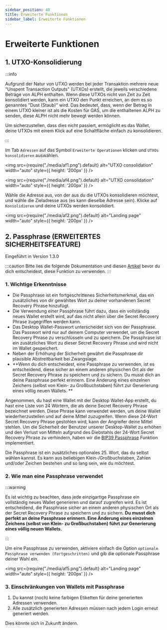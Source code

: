 ```yaml
---
sidebar_position: 40
title: Erweiterte Funktionen
sidebar_label: Erweiterte Funktionen
---
```


# Erweiterte Funktionen

## 1. UTXO-Konsolidierung

:::info

Aufgrund der Natur von UTXO werden bei jeder Transaktion mehrere neue "Unspent Transaction Outputs" (UTXOs) erstellt, die jeweils verschiedene Beträge von ALPH enthalten. Wenn diese UTXOs nicht von Zeit zu Zeit konsolidiert werden, kann ein UTXO den Punkt erreichen, an dem es so genanntes "Dust (Staub)" wird. Das bedeutet, dass, wenn der Betrag in einem UTXO kleiner ist als die Kosten für GAS, um die enthaltenen ALPH zu senden, diese ALPH nicht mehr bewegt werden können.

Um sicherzustellen, dass dies nicht passiert, ermöglicht es das Wallet, deine UTXOs mit einem Klick auf eine Schaltfläche einfach zu konsolidieren.

:::

Im Tab `Adressen` auf das Symbol `Erweiterte Operationen` klicken und `UTXOs konsolidieren` auswählen.

<img src={require("./media/af1.png").default} alt="UTXO consolidation" width="auto" style={{ height: '200px' }} />

<img src={require("./media/af4.png").default} alt="UTXO consolidation" width="auto" style={{ height: '200px' }} />

Wähle die Adresse aus, von der aus du die UTXOs konsolidieren möchtest, und wähle die Zieladresse aus (es kann dieselbe Adresse sein). Klicke auf `Konsolidieren` und deine UTXOs werden konsolidiert.

<img src={require("./media/af2.png").default} alt="Landing page" width="auto" style={{ height: '200px' }} />

## 2. Passphrase (ERWEITERTES SICHERHEITSFEATURE)

Eingeführt in Version 1.3.0

:::caution
Bitte lies die folgende Dokumentation und diesen [Artikel](https://medium.com/@alephium/bip39-passphrase-implementation-f87adecd6f59) bevor du dich entscheidest, diese Funktion zu verwenden.
:::

### 1. Wichtige Erkenntnisse

- Die Passphrase ist ein fortgeschrittenes Sicherheitsmerkmal, das ein zusätzliches von dir gewähltes Wort zu deiner vorhandenen Secret Recovery Phrase hinzufügt.
- Die Verwendung einer Passphrase führt dazu, dass ein vollständig neues Wallet erstellt wird, auf das nicht allein über die Secret Recovery Phrase zugegriffen werden kann.
- Das Desktop Wallet-Passwort unterscheidet sich von der Passphrase. Das Passwort wird nur auf deinem Computer verwendet, um die Secret Recovery Phrase zu verschlüsseln und zu speichern. Die Passphrase ist ein zusätzliches Wort zu dieser Secret Recovery Phrase und wird nicht im Wallet gespeichert.
- Neben der Erhöhung der Sicherheit gewährt die Passphrase dir plausible Abstreitbarkeit bei Zwangslage.
- **Wenn du dich entscheidest, eine Passphrase zu verwenden, ist es entscheidend, diese sicher an einem anderen physischen Ort als der Secret Recovery Phrase zu speichern und zu sichern. Du musst dich an deine Passphrase perfekt erinnern. Eine Änderung eines einzelnen Zeichens (selbst von Klein- zu Großbuchstaben) führt zur Generierung eines völlig neuen Wallets. **

Angenommen, du hast eine Wallet mit der Desktop Wallet-App erstellt, du hast eine Liste von 24 Wörtern, die als deine Secret Recovery Phrase bezeichnet werden. Diese Phrase kann verwendet werden, um deine Wallet wiederherzustellen und auf deine Mittel zuzugreifen. Wenn diese 24-Wort Secret Recovery Phrase gestohlen wird, kann der Angreifer deine Mittel stehlen. Um die Sicherheit der Benutzer unserer Desktop-Wallet zu erhöhen und den Verlust von Mitteln aufgrund des Diebstahls der 24-Wort Secret Recovery Phrase zu verhindern, haben wir die [BIP39 Passphrase](https://github.com/bitcoin/bips/blob/master/bip-0039.mediawiki#from-mnemonic-to-seed) Funktion implementiert.

Die Passphrase ist ein zusätzliches optionales 25. Wort, das du selbst wählen kannst. Es kann aus beliebigen Klein-/Großbuchstaben, Zahlen und/oder Zeichen bestehen und so lang sein, wie du möchtest.

### 2. Wie man eine Passphrase verwendet

:::warning

Es ist wichtig zu beachten, dass jede einzigartige Passphrase ein vollständig neues Wallet generieren und darauf zugreifen wird. Es ist entscheidend, die Passphrase sicher an einem anderen physischen Ort als der Secret Recovery Phrase zu speichern und zu sichern.  **Du musst dich perfekt an deine Passphrase erinnern. Eine Änderung eines einzelnen Zeichens (selbst von Klein- zu Großbuchstaben) führt zur Generierung eines völlig neuen Wallets.**

:::

Um eine Passphrase zu verwenden, aktiviere einfach die Option `optionale Passphrase verwenden (Fortgeschritten)` und gib die optionale Passphrase deiner Wahl ein.

<img src={require("./media/af5.png").default} alt="Landing page" width="auto" style={{ height: '200px' }} />

### 3. Einschränkungen von Wallets mit Passphrase

1. Du kannst (noch) keine farbigen Etiketten für deine generierten Adressen verwenden.
2. Alle zusätzlich generierten Adressen müssen nach jedem Login erneut generiert werden.

Dies könnte sich in Zukunft ändern.
